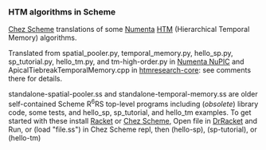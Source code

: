 ### HTM algorithms in Scheme

[Chez Scheme](https://cisco.github.io/ChezScheme/) translations of some [Numenta](https://numenta.com) [HTM](https://numenta.org) (Hierarchical Temporal Memory) algorithms.

Translated from spatial_pooler.py, temporal_memory.py, hello_sp.py, sp_tutorial.py, hello_tm.py, and tm-high-order.py in [Numenta NuPIC](https://github.com/numenta/nupic) and ApicalTiebreakTemporalMemory.cpp in [htmresearch-core](https://github.com/numenta/htmresearch-core): see comments there for details.


standalone-spatial-pooler.ss and standalone-temporal-memory.ss are older self-contained Scheme R<sup>6</sup>RS top-level programs including (*obsolete*) library code, some tests, and hello_sp, sp_tutorial, and hello_tm examples. To get started with these install [Racket](http://racket-lang.org) or [Chez Scheme](https://github.com/cisco/ChezScheme), Open file in [DrRacket](https://docs.racket-lang.org/drracket/interface-essentials.html) and Run, or (load "file.ss") in Chez Scheme repl, then (hello-sp), (sp-tutorial), or (hello-tm)
